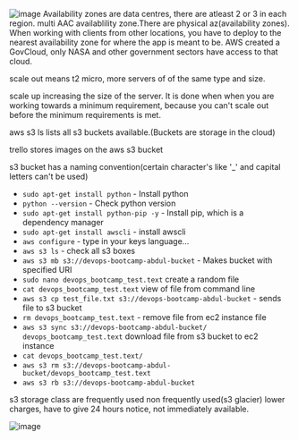 ![image](https://user-images.githubusercontent.com/80905254/122221799-8d477f00-cea9-11eb-97c6-cebaa10a8e39.png)
Availability zones are data centres, there are atleast 2 or 3 in each region. multi AAC availablility zone.There are physical az(availability zones). When working with clients from other locations, you have to deploy to the nearest availability zone for where the app is meant to be. AWS created a GovCloud, only NASA and other government sectors have access to that cloud.

scale out means t2 micro, more servers of of the same type and size.

scale up increasing the size of the server. It is done when when you are working towards a minimum requirement, because you can't scale out before the minimum requirements is met.


 aws s3 ls lists all s3 buckets available.(Buckets are storage in the cloud)

trello stores images on the aws s3 bucket

s3 bucket has a naming convention(certain character's like '_' and capital letters can't be used)
- `sudo apt-get install python` - Install python
- `python --version` - Check python version
- `sudo apt-get install python-pip -y` - Install pip, which is a dependency manager
- `sudo apt-get install awscli` - install awscli
- `aws configure` - type in your keys language...
- `aws s3 ls` - check all s3 boxes
- `aws s3 mb s3://devops-bootcamp-abdul-bucket` - Makes bucket with specified URI
- `sudo nano devops_bootcamp_test.text` create a random file
- `cat devops_bootcamp_test.text` view of file from command line
- `aws s3 cp test_file.txt s3://devops-bootcamp-abdul-bucket` - sends file to s3 bucket
- `rm devops_bootcamp_test.text` - remove file from ec2 instance file
- `aws s3 sync s3://devops-bootcamp-abdul-bucket/ devops_bootcamp_test.text` download file from s3 bucket to ec2 instance
-  `cat devops_bootcamp_test.text/`
- `aws s3 rm s3://devops-bootcamp-abdul-bucket/devops_bootcamp_test.text`
- `aws s3 rb s3://devops-bootcamp-abdul-bucket`



s3 storage class are frequently used non frequently used(s3 glacier) lower charges, have to give 24 hours notice, not immediately available.

![image](https://user-images.githubusercontent.com/80905254/122228040-5f653900-ceaf-11eb-9e6c-87389c20cb87.png)

